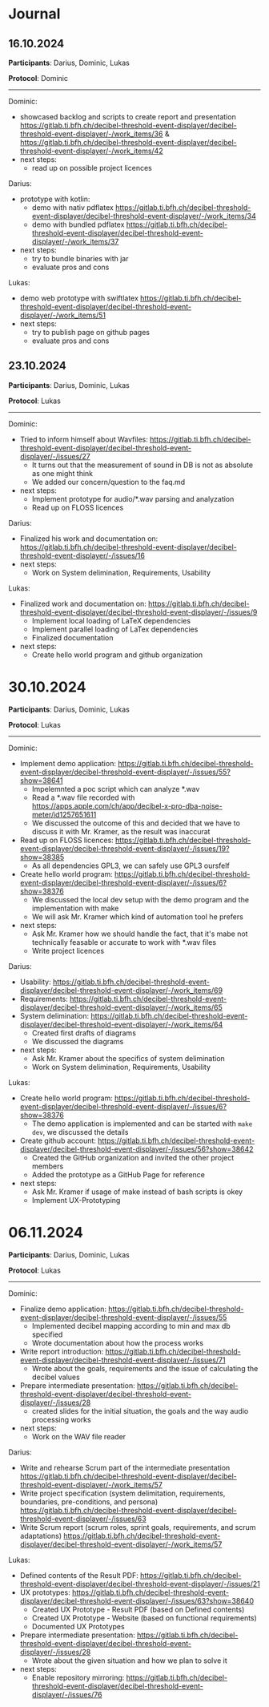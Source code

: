 # Journal

## 16.10.2024

**Participants**: Darius, Dominic, Lukas

**Protocol**: Dominic

---

Dominic:
- showcased backlog and scripts to create report and presentation https://gitlab.ti.bfh.ch/decibel-threshold-event-displayer/decibel-threshold-event-displayer/-/work_items/36 & https://gitlab.ti.bfh.ch/decibel-threshold-event-displayer/decibel-threshold-event-displayer/-/work_items/42
- next steps:
  - read up on possible project licences

Darius:
- prototype with kotlin:
  - demo with nativ pdflatex https://gitlab.ti.bfh.ch/decibel-threshold-event-displayer/decibel-threshold-event-displayer/-/work_items/34
  - demo with bundled pdflatex https://gitlab.ti.bfh.ch/decibel-threshold-event-displayer/decibel-threshold-event-displayer/-/work_items/37
- next steps:
  - try to bundle binaries with jar
  - evaluate pros and cons

Lukas:
- demo web prototype with swiftlatex https://gitlab.ti.bfh.ch/decibel-threshold-event-displayer/decibel-threshold-event-displayer/-/work_items/51
- next steps:
  - try to publish page on github pages
  - evaluate pros and cons


## 23.10.2024

**Participants**: Darius, Dominic, Lukas

**Protocol**: Lukas

---

Dominic:
- Tried to inform himself about Wavfiles: https://gitlab.ti.bfh.ch/decibel-threshold-event-displayer/decibel-threshold-event-displayer/-/issues/27
  - It turns out that the measurement of sound in DB is not as absolute as one might think
  - We added our concern/question to the faq.md
- next steps:
  - Implement prototype for audio/*.wav parsing and analyzation 
  - Read up on FLOSS licences

Darius:
- Finalized his work and documentation on: https://gitlab.ti.bfh.ch/decibel-threshold-event-displayer/decibel-threshold-event-displayer/-/issues/16
- next steps:
  - Work on System delimination, Requirements, Usability

Lukas:
- Finalized work and documentation on: https://gitlab.ti.bfh.ch/decibel-threshold-event-displayer/decibel-threshold-event-displayer/-/issues/9
  - Implement local loading of LaTeX dependencies
  - Implement parallel loading of LaTex dependencies
  - Finalized documentation
- next steps:
  - Create hello world program and github organization

# 30.10.2024

**Participants**: Darius, Dominic, Lukas

**Protocol**: Lukas

---

Dominic:
- Implement demo application: https://gitlab.ti.bfh.ch/decibel-threshold-event-displayer/decibel-threshold-event-displayer/-/issues/55?show=38641
  - Impelemnted a poc script which can analyze *.wav
  - Read a *.wav file recorded with https://apps.apple.com/ch/app/decibel-x-pro-dba-noise-meter/id1257651611
  - We discussed the outcome of this and decided that we have to discuss it with Mr. Kramer, as the result was inaccurat  
- Read up on FLOSS licences: https://gitlab.ti.bfh.ch/decibel-threshold-event-displayer/decibel-threshold-event-displayer/-/issues/19?show=38385
  - As all dependencies GPL3, we can safely use GPL3 oursfelf
- Create hello world program: https://gitlab.ti.bfh.ch/decibel-threshold-event-displayer/decibel-threshold-event-displayer/-/issues/6?show=38376
  - We discussed the local dev setup with the demo program and the implementation with make
  - We will ask Mr. Kramer which kind of automation tool he prefers
- next steps:
  - Ask Mr. Kramer how we should handle the fact, that it's mabe not technically feasable or accurate to work with *.wav files
  - Write project licences

Darius:
- Usability: https://gitlab.ti.bfh.ch/decibel-threshold-event-displayer/decibel-threshold-event-displayer/-/work_items/69
- Requirements: https://gitlab.ti.bfh.ch/decibel-threshold-event-displayer/decibel-threshold-event-displayer/-/work_items/65
- System delimination: https://gitlab.ti.bfh.ch/decibel-threshold-event-displayer/decibel-threshold-event-displayer/-/work_items/64
  - Created first drafts of diagrams
  - We discussed the diagrams
- next steps:
  - Ask Mr. Kramer about the specifics of system delimination 
  - Work on System delimination, Requirements, Usability

Lukas:
- Create hello world program: https://gitlab.ti.bfh.ch/decibel-threshold-event-displayer/decibel-threshold-event-displayer/-/issues/6?show=38376
  - The demo application is implemented and can be started with `make dev`, we discussed the details 
- Create github account: https://gitlab.ti.bfh.ch/decibel-threshold-event-displayer/decibel-threshold-event-displayer/-/issues/56?show=38642
  - Created the GitHub organization and invited the other project members
  - Added the prototype as a GitHub Page for reference
- next steps:
  - Ask Mr. Kramer if usage of make instead of bash scripts is okey
  - Implement UX-Prototyping


# 06.11.2024

**Participants**: Darius, Dominic, Lukas

**Protocol**: Lukas

---

Dominic:
- Finalize demo application: https://gitlab.ti.bfh.ch/decibel-threshold-event-displayer/decibel-threshold-event-displayer/-/issues/55
  - Implemented decibel mapping according to min and max db specified
  - Wrote documentation about how the process works
- Write report introduction: https://gitlab.ti.bfh.ch/decibel-threshold-event-displayer/decibel-threshold-event-displayer/-/issues/71
  - Wrote about the goals, requirements and the issue of calculating the decibel values
- Prepare intermediate presentation: https://gitlab.ti.bfh.ch/decibel-threshold-event-displayer/decibel-threshold-event-displayer/-/issues/28
  - created slides for the initial situation, the goals and the way audio processing works
- next steps:
  - Work on the WAV file reader

Darius:
- Write and rehearse Scrum part of the intermediate presentation https://gitlab.ti.bfh.ch/decibel-threshold-event-displayer/decibel-threshold-event-displayer/-/work_items/57
- Write project specification (system delimitation, requirements, boundaries, pre-conditions, and persona) https://gitlab.ti.bfh.ch/decibel-threshold-event-displayer/decibel-threshold-event-displayer/-/issues/63
- Write Scrum report (scrum roles, sprint goals, requirements, and scrum adaptations) https://gitlab.ti.bfh.ch/decibel-threshold-event-displayer/decibel-threshold-event-displayer/-/work_items/57

Lukas:
- Defined contents of the Result PDF: https://gitlab.ti.bfh.ch/decibel-threshold-event-displayer/decibel-threshold-event-displayer/-/issues/21
- UX prototypes: https://gitlab.ti.bfh.ch/decibel-threshold-event-displayer/decibel-threshold-event-displayer/-/issues/63?show=38640
  - Created UX Prototype - Result PDF (based on Defined contents)
  - Created UX Prototype - Website (based on functional requirements)
  - Documented UX Prototypes
- Prepare intermediate presentation: https://gitlab.ti.bfh.ch/decibel-threshold-event-displayer/decibel-threshold-event-displayer/-/issues/28
  - Wrote about the given situation and how we plan to solve it
- next steps:
  - Enable repository mirroring: https://gitlab.ti.bfh.ch/decibel-threshold-event-displayer/decibel-threshold-event-displayer/-/issues/76